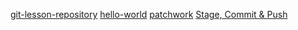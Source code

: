 [git-lesson-repository](https://github.com/ChriswellPetii/git-lesson-repository.git)
[hello-world](https://github.com/ChriswellPetii/hello-world.git)
[patchwork](https://github.com/ChriswellPetii/patchwork.git)
[Stage, Commit & Push](https://github.com/green-fox-academy/ChriswellPetii.git)